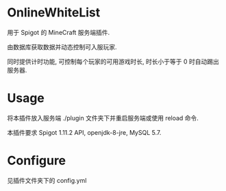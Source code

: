 # OnlineWhiteList

用于 Spigot 的 MineCraft 服务端插件.

由数据库获取数据并动态控制可入服玩家.

同时提供计时功能, 可控制每个玩家的可用游戏时长, 时长小于等于 0 时自动踢出服务器.

# Usage

将本插件放入服务端 ./plugin 文件夹下并重启服务端或使用 reload 命令.

本插件要求 Spigot 1.11.2 API, openjdk-8-jre, MySQL 5.7.

# Configure

见插件文件夹下的 config.yml
